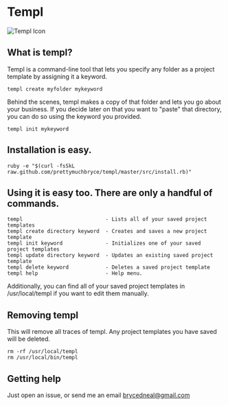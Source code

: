 # Templ

![Templ Icon](http://www.gettyicons.com/free-icons/101/alien-vs-predator/png/256/avp4_256.png)

## What is templ?

Templ is a command-line tool that lets you specify any folder as a project template by assigning it a keyword. 

	templ create myfolder mykeyword

Behind the scenes, templ makes a copy of that folder and lets you go about your business. If you decide later on that you want to "paste" that directory, you can do so using the keyword you provided.

	templ init mykeyword

## Installation is easy.

	ruby -e "$(curl -fsSkL raw.github.com/prettymuchbryce/templ/master/src/install.rb)"

## Using it is easy too. There are only a handful of commands.

	templ 							- Lists all of your saved project templates
	templ create directory keyword 	- Creates and saves a new project template
	templ init keyword 				- Initializes one of your saved project templates
	templ update directory keyword 	- Updates an existing saved project template
	templ delete keyword 			- Deletes a saved project template
	templ help 						- Help menu. 

Additionally, you can find all of your saved project templates in /usr/local/templ if you want to edit them manually.

## Removing templ
This will remove all traces of templ. Any project templates you have saved will be deleted.

	rm -rf /usr/local/templ
	rm /usr/local/bin/templ

## Getting help

Just open an issue, or send me an email brycedneal@gmail.com